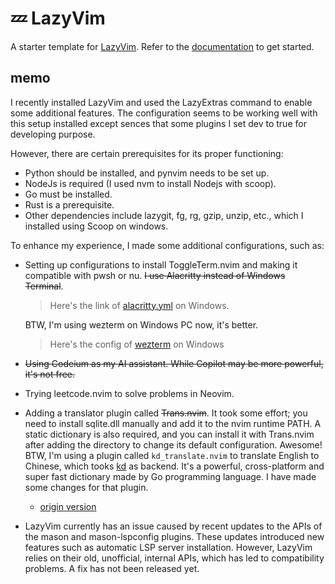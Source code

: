 # 💤 LazyVim

A starter template for [LazyVim](https://github.com/LazyVim/LazyVim).
Refer to the [documentation](https://lazyvim.github.io/installation) to get started.

## memo

I recently installed LazyVim and used the LazyExtras command to enable some additional
features. The configuration seems to be working well with this setup installed
except sences that some plugins I set dev to true for developing purpose.

However, there are certain prerequisites for its proper functioning:

- Python should be installed, and pynvim needs to be set up.
- NodeJs is required (I used nvm to install Nodejs with scoop).
- Go must be installed.
- Rust is a prerequisite.
- Other dependencies include lazygit, fg, rg, gzip, unzip, etc., which I installed
  using Scoop on windows.

To enhance my experience, I made some additional configurations, such as:

- Setting up configurations to install ToggleTerm.nvim and making it compatible with
  pwsh or nu. ~~I use Alacritty instead of Windows Terminal~~.

  > Here's the link of [alacritty.yml](https://gist.github.com/herschel-ma/332b98b4c6ff4d323e7932f6ff911970) on Windows.

  BTW, I'm using wezterm on Windows PC now, it's better.

  > Here's the config of [wezterm](https://gist.github.com/herschel-ma/725a1e6956d62ff94097dcc561ecd57c) on
  > Windows

- ~~Using Codeium as my AI assistant. While Copilot may be more powerful, it's not
  free.~~
- Trying leetcode.nvim to solve problems in Neovim.
- Adding a translator plugin called ~~Trans.nvim~~. It took some effort;
  you need to install sqlite.dll manually and add it to the nvim runtime PATH.
  A static dictionary is also required, and you can install it with Trans.nvim after
  adding the directory to change its default configuration. Awesome!
  BTW, I'm using a plugin called `kd_translate.nvim` to translate English to Chinese,
  which tooks [kd](https://github.com/Karmenzind/kd) as backend. It's a powerful, cross-platform and super fast dictionary made by Go programming language.
  I have made some changes for that plugin.

  - [origin version](https://github.com/SilverofLight/kd_translate.nvim)

- LazyVim currently has an issue caused by recent updates to the APIs of the mason and mason-lspconfig plugins. These updates introduced new features such as automatic LSP server installation. However, LazyVim relies on their old, unofficial, internal APIs, which has led to compatibility problems. A fix has not been released yet.
